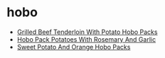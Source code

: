 # hobo

 * [Grilled Beef Tenderloin With Potato Hobo Packs](index/g/grilled-beef-tenderloin-with-potato-hobo-packs-109518.json)
 * [Hobo Pack Potatoes With Rosemary And Garlic](index/h/hobo-pack-potatoes-with-rosemary-and-garlic-56389625.json)
 * [Sweet Potato And Orange Hobo Packs](index/s/sweet-potato-and-orange-hobo-packs-103964.json)
